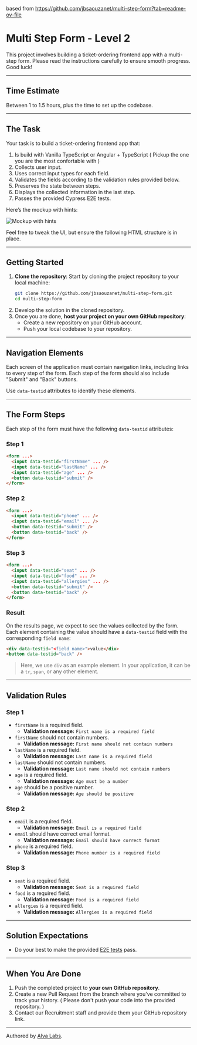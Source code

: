 based from https://github.com/jbsaouzanet/multi-step-form?tab=readme-ov-file


# Multi Step Form - Level 2

This project involves building a ticket-ordering frontend app with a multi-step form. Please read the instructions carefully to ensure smooth progress. Good luck!

---

## Time Estimate

Between 1 to 1.5 hours, plus the time to set up the codebase.

---

## The Task

Your task is to build a ticket-ordering frontend app that:
1. Is build with Vanilla TypeScript or Angular + TypeScript ( Pickup the one you are the most confortable with )
2. Collects user input.
3. Uses correct input types for each field.
4. Validates the fields according to the validation rules provided below.
5. Preserves the state between steps.
6. Displays the collected information in the last step.
7. Passes the provided Cypress E2E tests.

Here’s the mockup with hints:

![Mockup with hints](https://user-images.githubusercontent.com/1162212/138476002-0be62ddc-3ff5-4450-a7e1-52c47500660f.png)

Feel free to tweak the UI, but ensure the following HTML structure is in place.

---

## Getting Started

1. **Clone the repository**: Start by cloning the project repository to your local machine:
   ```bash
   git clone https://github.com/jbsaouzanet/multi-step-form.git
   cd multi-step-form
   ```
2. Develop the solution in the cloned repository.
3. Once you are done, **host your project on your own GitHub repository**:
   - Create a new repository on your GitHub account.
   - Push your local codebase to your repository.

---

## Navigation Elements

Each screen of the application must contain navigation links, including links to every step of the form. Each step of the form should also include "Submit" and "Back" buttons.

Use `data-testid` attributes to identify these elements.

---

## The Form Steps

Each step of the form must have the following `data-testid` attributes:

### Step 1

```html
<form ...>
  <input data-testid="firstName" ... />
  <input data-testid="lastName" ... />
  <input data-testid="age" ... />
  <button data-testid="submit" />
</form>
```

### Step 2

```html
<form ...>
  <input data-testid="phone" ... />
  <input data-testid="email" ... />
  <button data-testid="submit" />
  <button data-testid="back" />
</form>
```

### Step 3

```html
<form ...>
  <input data-testid="seat" ... />
  <input data-testid="food" ... />
  <input data-testid="allergies" ... />
  <button data-testid="submit" />
  <button data-testid="back" />
</form>
```

### Result

On the results page, we expect to see the values collected by the form. Each element containing the value should have a `data-testid` field with the corresponding `field name`:

```html
<div data-testid="<field name>">value</div>
<button data-testid="back" />
```

> Here, we use `div` as an example element. In your application, it can be a `tr`, `span`, or any other element.

---

## Validation Rules

### Step 1

- `firstName` is a required field.
  - **Validation message:** `First name is a required field`
- `firstName` should not contain numbers.
  - **Validation message:** `First name should not contain numbers`
- `lastName` is a required field.
  - **Validation message:** `Last name is a required field`
- `lastName` should not contain numbers.
  - **Validation message:** `Last name should not contain numbers`
- `age` is a required field.
  - **Validation message:** `Age must be a number`
- `age` should be a positive number.
  - **Validation message:** `Age should be positive`

### Step 2

- `email` is a required field.
  - **Validation message:** `Email is a required field`
- `email` should have correct email format.
  - **Validation message:** `Email should have correct format`
- `phone` is a required field.
  - **Validation message:** `Phone number is a required field`

### Step 3

- `seat` is a required field.
  - **Validation message:** `Seat is a required field`
- `food` is a required field.
  - **Validation message:** `Food is a required field`
- `allergies` is a required field.
  - **Validation message:** `Allergies is a required field`

---

## Solution Expectations

- Do your best to make the provided [E2E tests](cypress/e2e/test.cy.js) pass.

---

## When You Are Done

1. Push the completed project to **your own GitHub repository**.
2. Create a new Pull Request from the branch where you've committed to track your history. ( Please don't push your code into the provided repository. )
3. Contact our Recruitment staff and provide them your GitHub repository link.

---

Authored by [Alva Labs](https://www.alvalabs.io/).
